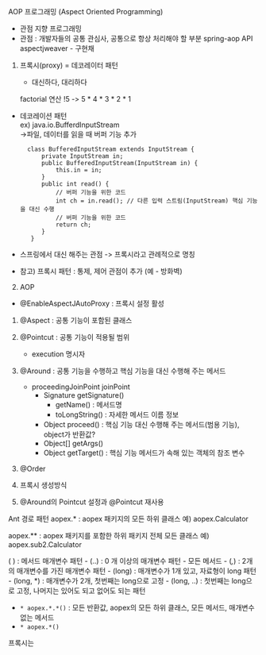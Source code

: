 AOP 프로그래밍
(Aspect Oriented Programming)
- 관점 지향 프로그래밍
- 관점 : 개발자들의 공통 관심사, 공통으로 항상 처리해야 할 부분
spring-aop API
aspectjweaver - 구현채

1. 프록시(proxy) = 데코레이터 패턴
   - 대신하다, 대리하다
   
    factorial 연산
    !5 -> 5 * 4 * 3 * 2 * 1
- 데코레이션 패턴<br>
  ex) java.io.BufferdInputStream<br>
  ->파일, 데이터를 읽을 때 버퍼 기능 추가

        class BufferedInputStream extends InputStream {
            private InputStream in;
            public BufferedInputStream(InputStream in) {
                this.in = in;
            }
            public int read() {
                // 버퍼 기능을 위한 코드
                int ch = in.read(); // 다른 입력 스트림(InputStream) 핵심 기능을 대신 수행
                // 버퍼 기능을 위한 코드
                return ch;
            }
         }

- 스프링에서 대신 해주는 관점 -> 프록시라고 관례적으로 명칭
- 참고) 프록시 패턴 : 통제, 제어 관점이 추가 (예 - 방화벽)

2. AOP 
- @EnableAspectJAutoProxy : 프록시 설정 활성
1) @Aspect : 공통 기능이 포함된 클래스
2) @Pointcut : 공통 기능이 적용될 범위
    - execution 명시자

3) @Around : 공통 기능을 수행하고 핵심 기능을 대신 수행해 주는 메서드
    - proceedingJoinPoint joinPoint
      - Signature getSignature()
        - getName() : 메서드명
        - toLongString() : 자세한 메서드 이름 정보
      - Object proceed() : 핵심 기능 대신 수행해 주는 메서드(범용 기능), object가 반환값?
      - Object[] getArgs()
      - Object getTarget() : 핵심 기능 메서드가 속해 있는 객체의 참조 변수

3. @Order

4. 프록시 생성방식
5. @Around의 Pointcut 설정과 @Pointcut 재사용

Ant 경로 패턴
aopex.* : aopex 패키지의 모든 하위 클래스
                예) aopex.Calculator

aopex.** : aopex 패키지를 포함한 하위 패키지 전체 모든 클래스
                예) aopex.sub2.Calculator

( ) : 메서드 매개변수 패턴
    - (..) : 0 개 이상의 매개변수 패턴 - 모든 메서드
    - (*,*) : 2개의 매개변수를 가진 매개변수 패턴
    - (long) : 매개변수가 1개 있고, 자료형이 long 패턴
    - (long, *) : 매개변수가 2개, 첫번째는 long으로 고정
    - (long, ..) : 첫번째는 long으로 고정, 나머지는 있어도 되고 없어도 되는 패턴

- `* aopex.*.*()` : 모든 반환값, aopex의 모든 하위 클래스, 모든 메서드, 매개변수 없는 메서드
- `* aopex.*()`

프록시는 